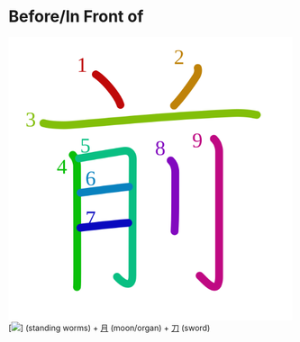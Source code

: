 # Before/In Front of
![524d](Kanji/kanji-colorize/524d.svg)
[![](http://www.kanjidamage.com/assets/radsmall/horny-bean-6e66440eff2006ae280c778118723fd8caf447aaa813edbeddb2b0b2ad6cf6d4.jpg)] (standing worms) +  [月](Kanji/kanji-dict/月.md) (moon/organ) + [刀](Kanji/kanji-dict/刀.md) (sword) 